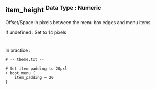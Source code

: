 ## item_height<b> <sup> Data Type : Numeric </sup> </b>

Offset/Space in pixels between the menu box edges and menu items

If undefined : Set to 14 pixels
#
In practice :

```
# -- theme.txt --

# Set item padding to 20pxl
+ boot_menu {
	item_padding = 20
}
```